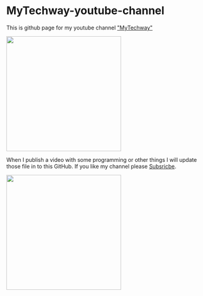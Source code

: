 # MyTechway-youtube-channel

This is github page for my youtube channel <a href="https://www.youtube.com/channel/UCMhaYHbZ-WxA4Sk8E-S5vWQ">"MyTechway"</a>

<img src="https://user-images.githubusercontent.com/29086284/43395138-ac16e99c-941a-11e8-9513-a9f9ac1f200f.png" hieght="300px" width="300px"/>

When I publish a video with some programming or other things I will update those file in to this GitHub.
If you like my channel please <a href="https://www.youtube.com/channel/UCMhaYHbZ-WxA4Sk8E-S5vWQ?sub_confirmation=1">Subsricbe</a>. 

<img src="https://user-images.githubusercontent.com/29086284/43395137-abe6769a-941a-11e8-8ffd-f20991e31905.jpg" hieght="300px" width="300px"/>


